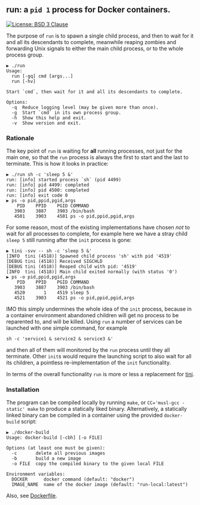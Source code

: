 ## run: a `pid 1` process for Docker containers.

[![License: BSD 3 Clause](https://img.shields.io/badge/License-BSD_3--Clause-yellow.svg)](https://opensource.org/licenses/BSD-3-Clause)

The purpose of `run` is to spawn a single child process, and then to wait for it and all its
descendants to complete, meanwhile reaping zombies and forwarding Unix signals to either the main
child process, or to the whole process group.

```
▶ ./run
Usage:
  run [-gq] cmd [args...]
  run [-hv]

Start `cmd`, then wait for it and all its descendants to complete.

Options:
  -q  Reduce logging level (may be given more than once).
  -g  Start `cmd` in its own process group.
  -h  Show this help and exit.
  -v  Show version and exit.
```

### Rationale
The key point of `run` is waiting for **all** running processes, not just for the main one, so
that the `run` process is always the first to start and the last to terminate. This is how it
looks in practice:
```
▶ ./run sh -c 'sleep 5 &'
run: [info] started process `sh` (pid 4499)
run: [info] pid 4499: completed
run: [info] pid 4500: completed
run: [info] exit code 0
▶ ps -o pid,ppid,pgid,args
    PID    PPID    PGID COMMAND
   3903    3887    3903 /bin/bash
   4501    3903    4501 ps -o pid,ppid,pgid,args
```
For some reason, most of the existing implementations have chosen _not_ to wait for all processes
to complete, for example here we have a stray child `sleep 5` still running after the `init`
process is gone:
```
▶ tini -svv -- sh -c 'sleep 5 &'
[INFO  tini (4518)] Spawned child process 'sh' with pid '4519'
[DEBUG tini (4518)] Received SIGCHLD
[DEBUG tini (4518)] Reaped child with pid: '4519'
[INFO  tini (4518)] Main child exited normally (with status '0')
▶ ps -o pid,ppid,pgid,args
    PID    PPID    PGID COMMAND
   3903    3887    3903 /bin/bash
   4520       1    4519 sleep 5
   4521    3903    4521 ps -o pid,ppid,pgid,args
```
IMO this simply undermines the whole idea of the `init` process, because in a container environment
abandoned children will get no process to be reparented to, and will be killed. Using `run`
a number of services can be launched with one simple command, for example
```
sh -c 'service1 & service2 & service3 &'
```
and then all of them will monitored by the `run` process until they all terminate. Other `init`s
would require the launching script to also wait for all its children, a pointless re-implementation
of the `init` functionality.

In terms of the overall functionality `run` is more or less a replacement for
[tini](https://github.com/krallin/tini).

### Installation
The program can be compiled locally by running `make`, or `CC='musl-gcc -static' make` to
produce a statically liked binary. Alternatively, a statically linked binary can be compiled
in a container using the provided `docker-build` script:
```
▶ ./docker-build
Usage: docker-build [-cbh] [-o FILE]

Options (at least one must be given):
  -c       delete all previous images
  -b       build a new image
  -o FILE  copy the compiled binary to the given local FILE

Environment variables:
  DOCKER      docker command (default: "docker")
  IMAGE_NAME  name of the docker image (default: "run-local:latest")
```
Also, see [Dockerfile](Dockerfile).
